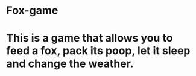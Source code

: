 # Fox-game
# This is a game that allows you to feed a fox, pack its poop, let it sleep and change the weather.

